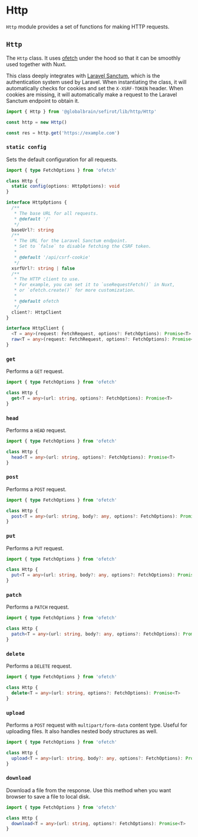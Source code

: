 # Http <Badge text="3.9.0" />

`Http` module provides a set of functions for making HTTP requests.

## `Http`

The `Http` class. It uses [ofetch](https://github.com/unjs/ofetch) under the hood so that it can be smoothly used together with Nuxt.

This class deeply integrates with [Laravel Sanctum](https://laravel.com/docs/sanctum), which is the authentication system used by Laravel. When instantiating the class, it will automatically checks for cookies and set the `X-XSRF-TOKEN` header. When cookies are missing, it will automatically make a request to the Laravel Sanctum endpoint to obtain it.

```ts
import { Http } from '@globalbrain/sefirot/lib/http/Http'

const http = new Http()

const res = http.get('https://example.com')
```

### `static config`

Sets the default configuration for all requests.

```ts
import { type FetchOptions } from 'ofetch'

class Http {
  static config(options: HttpOptions): void
}

interface HttpOptions {
  /**
   * The base URL for all requests.
   * @default '/'
   */
  baseUrl?: string
  /**
   * The URL for the Laravel Sanctum endpoint.
   * Set to `false` to disable fetching the CSRF token.
   *
   * @default '/api/csrf-cookie'
   */
  xsrfUrl?: string | false
  /**
   * The HTTP client to use.
   * For example, you can set it to `useRequestFetch()` in Nuxt,
   * or `ofetch.create()` for more customization.
   *
   * @default ofetch
   */
  client?: HttpClient
}

interface HttpClient {
  <T = any>(request: FetchRequest, options?: FetchOptions): Promise<T>
  raw<T = any>(request: FetchRequest, options?: FetchOptions): Promise<FetchResponse<T>>
}
```

### `get`

Performs a `GET` request.

```ts
import { type FetchOptions } from 'ofetch'

class Http {
  get<T = any>(url: string, options?: FetchOptions): Promise<T>
}
```

### `head`

Performs a `HEAD` request.

```ts
import { type FetchOptions } from 'ofetch'

class Http {
  head<T = any>(url: string, options?: FetchOptions): Promise<T>
}
```

### `post`

Performs a `POST` request.

```ts
import { type FetchOptions } from 'ofetch'

class Http {
  post<T = any>(url: string, body?: any, options?: FetchOptions): Promise<T>
}
```

### `put`

Performs a `PUT` request.

```ts
import { type FetchOptions } from 'ofetch'

class Http {
  put<T = any>(url: string, body?: any, options?: FetchOptions): Promise<T>
}
```

### `patch`

Performs a `PATCH` request.

```ts
import { type FetchOptions } from 'ofetch'

class Http {
  patch<T = any>(url: string, body?: any, options?: FetchOptions): Promise<T>
}
```

### `delete`

Performs a `DELETE` request.

```ts
import { type FetchOptions } from 'ofetch'

class Http {
  delete<T = any>(url: string, options?: FetchOptions): Promise<T>
}
```

### `upload`

Performs a `POST` request with `multipart/form-data` content type. Useful for uploading files. It also handles nested body structures as well.

```ts
import { type FetchOptions } from 'ofetch'

class Http {
  upload<T = any>(url: string, body?: any, options?: FetchOptions): Promise<T>
}
```

### `download`

Download a file from the response. Use this method when you want browser to save a file to local disk.

```ts
import { type FetchOptions } from 'ofetch'

class Http {
  download<T = any>(url: string, options?: FetchOptions): Promise<T>
}
```
